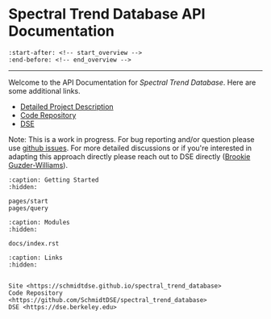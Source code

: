 # Spectral Trend Database API Documentation


```{include} ../myst/sections/intro.md
:start-after: <!-- start_overview -->
:end-before: <!-- end_overview -->
```

---

Welcome to the API Documentation for _Spectral Trend Database_. Here are some additional links.

- [Detailed Project Description](https://schmidtdse.github.io/spectral_trend_database)
- [Code Repository](https://github.com/SchmidtDSE/spectral_trend_database)
- [DSE](https://dse.berkeley.edu)

Note: This is a work in progress. For bug reporting and/or question please use [github issues](https://github.com/SchmidtDSE/spectral_trend_database/issues). For more detailed discussions or if you're interested in adapting this approach directly please reach out to DSE directly ([Brookie Guzder-Williams](https://dse.berkeley.edu/people/brookie-guzder-williams)).


```{toctree}
:caption: Getting Started
:hidden:

pages/start
pages/query
```

```{toctree}
:caption: Modules
:hidden:

docs/index.rst
```

```{toctree}
:caption: Links
:hidden:


Site <https://schmidtdse.github.io/spectral_trend_database>
Code Repository <https://github.com/SchmidtDSE/spectral_trend_database>
DSE <https://dse.berkeley.edu>
```